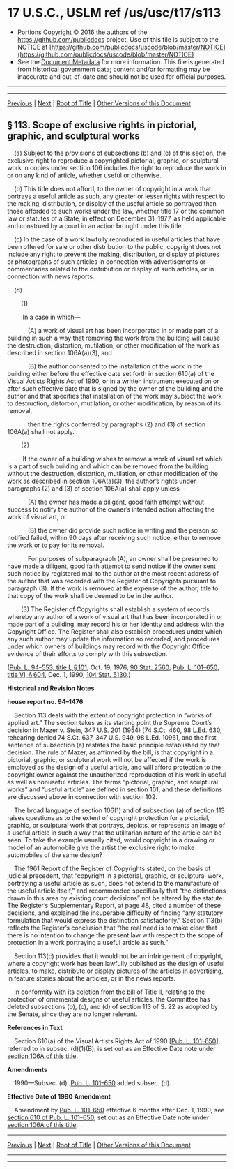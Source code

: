 ---
---

# 17 U.S.C., USLM ref /us/usc/t17/s113

* Portions Copyright © 2016 the authors of the https://github.com/publicdocs project.
  Use of this file is subject to the NOTICE at [https://github.com/publicdocs/uscode/blob/master/NOTICE](https://github.com/publicdocs/uscode/blob/master/NOTICE)
* See the [Document Metadata](././../../../..//README.md) for more information.
  This file is generated from historical government data; content and/or formatting may be inaccurate and out-of-date and should not be used for official purposes.

----------
----------

[Previous](./../../../..//us/usc/t17/ch1/m__us_usc_t17_s112.md) | [Next](./../../../..//us/usc/t17/ch1/m__us_usc_t17_s114.md) | [Root of Title](./../../../../) | [Other Versions of this Document](https://publicdocs.github.io/go/links?ns=uslm&ref=%2Fus%2Fusc%2Ft17%2Fs113)

## § 113. Scope of exclusive rights in pictorial, graphic, and sculptural works

    (a) Subject to the provisions of subsections (b) and (c) of this section, the exclusive right to reproduce a copyrighted pictorial, graphic, or sculptural work in copies under section 106 includes the right to reproduce the work in or on any kind of article, whether useful or otherwise.

    (b) This title does not afford, to the owner of copyright in a work that portrays a useful article as such, any greater or lesser rights with respect to the making, distribution, or display of the useful article so portrayed than those afforded to such works under the law, whether title 17 or the common law or statutes of a State, in effect on December 31, 1977, as held applicable and construed by a court in an action brought under this title.

    (c) In the case of a work lawfully reproduced in useful articles that have been offered for sale or other distribution to the public, copyright does not include any right to prevent the making, distribution, or display of pictures or photographs of such articles in connection with advertisements or commentaries related to the distribution or display of such articles, or in connection with news reports.

    (d)

        (1)

         In a case in which—

            (A) a work of visual art has been incorporated in or made part of a building in such a way that removing the work from the building will cause the destruction, distortion, mutilation, or other modification of the work as described in section 106A(a)(3), and

            (B) the author consented to the installation of the work in the building either before the effective date set forth in section 610(a) of the Visual Artists Rights Act of 1990, or in a written instrument executed on or after such effective date that is signed by the owner of the building and the author and that specifies that installation of the work may subject the work to destruction, distortion, mutilation, or other modification, by reason of its removal,

            then the rights conferred by paragraphs (2) and (3) of section 106A(a) shall not apply.

        (2)

         If the owner of a building wishes to remove a work of visual art which is a part of such building and which can be removed from the building without the destruction, distortion, mutilation, or other modification of the work as described in section 106A(a)(3), the author’s rights under paragraphs (2) and (3) of section 106A(a) shall apply unless—

            (A) the owner has made a diligent, good faith attempt without success to notify the author of the owner’s intended action affecting the work of visual art, or

            (B) the owner did provide such notice in writing and the person so notified failed, within 90 days after receiving such notice, either to remove the work or to pay for its removal.

            For purposes of subparagraph (A), an owner shall be presumed to have made a diligent, good faith attempt to send notice if the owner sent such notice by registered mail to the author at the most recent address of the author that was recorded with the Register of Copyrights pursuant to paragraph (3). If the work is removed at the expense of the author, title to that copy of the work shall be deemed to be in the author.

        (3) The Register of Copyrights shall establish a system of records whereby any author of a work of visual art that has been incorporated in or made part of a building, may record his or her identity and address with the Copyright Office. The Register shall also establish procedures under which any such author may update the information so recorded, and procedures under which owners of buildings may record with the Copyright Office evidence of their efforts to comply with this subsection.

([Pub. L. 94–553, title I, § 101][/us/pl/94/553/s101], Oct. 19, 1976, [90 Stat. 2560][/us/stat/90/2560]; [Pub. L. 101–650, title VI, § 604][/us/pl/101/650/s604], Dec. 1, 1990, [104 Stat. 5130][/us/stat/104/5130].)

 __Historical and Revision Notes__ 

 __house report no. 94–1476__ 

    Section 113 deals with the extent of copyright protection in “works of applied art.” The section takes as its starting point the Supreme Court’s decision in Mazer v. Stein, 347 U.S. 201 (1954) \[74 S.Ct. 460, 98 L.Ed. 630, rehearing denied 74 S.Ct. 637, 347 U.S. 949, 98 L.Ed. 1096\], and the first sentence of subsection (a) restates the basic principle established by that decision. The rule of Mazer, as affirmed by the bill, is that copyright in a pictorial, graphic, or sculptural work will not be affected if the work is employed as the design of a useful article, and will afford protection to the copyright owner against the unauthorized reproduction of his work in useful as well as nonuseful articles. The terms “pictorial, graphic, and sculptural works” and “useful article” are defined in section 101, and these definitions are discussed above in connection with section 102.

    The broad language of section 106(1) and of subsection (a) of section 113 raises questions as to the extent of copyright protection for a pictorial, graphic, or sculptural work that portrays, depicts, or represents an image of a useful article in such a way that the utilitarian nature of the article can be seen. To take the example usually cited, would copyright in a drawing or model of an automobile give the artist the exclusive right to make automobiles of the same design?

    The 1961 Report of the Register of Copyrights stated, on the basis of judicial precedent, that “copyright in a pictorial, graphic, or sculptural work, portraying a useful article as such, does not extend to the manufacture of the useful article itself,” and recommended specifically that “the distinctions drawn in this area by existing court decisions” not be altered by the statute. The Register’s Supplementary Report, at page 48, cited a number of these decisions, and explained the insuperable difficulty of finding “any statutory formulation that would express the distinction satisfactorily.” Section 113(b) reflects the Register’s conclusion that “the real need is to make clear that there is no intention to change the present law with respect to the scope of protection in a work portraying a useful article as such.”

    Section 113(c) provides that it would not be an infringement of copyright, where a copyright work has been lawfully published as the design of useful articles, to make, distribute or display pictures of the articles in advertising, in feature stories about the articles, or in the news reports.

    In conformity with its deletion from the bill of Title II, relating to the protection of ornamental designs of useful articles, the Committee has deleted subsections (b), (c), and (d) of section 113 of S. 22 as adopted by the Senate, since they are no longer relevant.

 __References in Text__ 

    Section 610(a) of the Visual Artists Rights Act of 1990 \[[Pub. L. 101–650][/us/pl/101/650]\], referred to in subsec. (d)(1)(B), is set out as an Effective Date note under [section 106A of this title][/us/usc/t17/s106A].

 __Amendments__ 

    1990—Subsec. (d). [Pub. L. 101–650][/us/pl/101/650] added subsec. (d).

 __Effective Date of 1990 Amendment__ 

    Amendment by [Pub. L. 101–650][/us/pl/101/650] effective 6 months after Dec. 1, 1990, see [section 610 of Pub. L. 101–650][/us/pl/101/650/s610], set out as an Effective Date note under [section 106A of this title][/us/usc/t17/s106A].

----------

[Previous](./../../../..//us/usc/t17/ch1/m__us_usc_t17_s112.md) | [Next](./../../../..//us/usc/t17/ch1/m__us_usc_t17_s114.md) | [Root of Title](./../../../../) | [Other Versions of this Document](https://publicdocs.github.io/go/links?ns=uslm&ref=%2Fus%2Fusc%2Ft17%2Fs113)

----------
----------

[/us/pl/94/553/s101]: https://publicdocs.github.io/go/links?ns=uslm&ref=%2Fus%2Fpl%2F94%2F553%2Fs101
[/us/stat/90/2560]: https://publicdocs.github.io/go/links?ns=uslm&ref=%2Fus%2Fstat%2F90%2F2560
[/us/pl/101/650/s604]: https://publicdocs.github.io/go/links?ns=uslm&ref=%2Fus%2Fpl%2F101%2F650%2Fs604
[/us/stat/104/5130]: https://publicdocs.github.io/go/links?ns=uslm&ref=%2Fus%2Fstat%2F104%2F5130
[/us/pl/101/650]: https://publicdocs.github.io/go/links?ns=uslm&ref=%2Fus%2Fpl%2F101%2F650
[/us/usc/t17/s106A]: https://publicdocs.github.io/go/links?ns=uslm&ref=%2Fus%2Fusc%2Ft17%2Fs106A
[/us/pl/101/650]: https://publicdocs.github.io/go/links?ns=uslm&ref=%2Fus%2Fpl%2F101%2F650
[/us/pl/101/650]: https://publicdocs.github.io/go/links?ns=uslm&ref=%2Fus%2Fpl%2F101%2F650
[/us/pl/101/650/s610]: https://publicdocs.github.io/go/links?ns=uslm&ref=%2Fus%2Fpl%2F101%2F650%2Fs610
[/us/usc/t17/s106A]: https://publicdocs.github.io/go/links?ns=uslm&ref=%2Fus%2Fusc%2Ft17%2Fs106A


